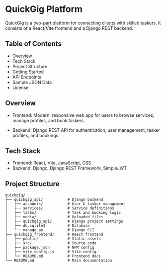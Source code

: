 # QuickGig Platform

QuickGig is a two-part platform for connecting clients with skilled taskers. It consists of a React/Vite frontend and a Django REST backend.

## Table of Contents

- Overview
- Tech Stack
- Project Structure
- Getting Started
- API Endpoints
- Sample JSON Data
- License

## Overview

- Frontend: Modern, responsive web app for users to browse services, manage profiles, and book taskers.

- Backend: Django REST API for authentication, user management, tasker profiles, and bookings.

## Tech Stack

- Frontend: React, Vite, JavaScript, CSS
- Backend: Django, Django REST Framework, SimpleJWT

## Project Structure

    quickgig/
    ├── quickgig_api/           # Django backend
    │   ├── accounts/           # User & tasker management
    │   ├── services/           # Service definitions
    │   ├── tasks/              # Task and booking logic
    │   ├── media/              # Uploaded files
    │   ├── quickgig_api/       # Django project settings
    │   ├── db.sqlite3          # Database
    │   └── manage.py           # Django CLI
    ├── quickgig_frontend/      # React frontend
    │   ├── public/             # Static assets
    │   ├── src/                # Source code
    │   ├── package.json        # NPM config
    │   ├── vite.config.js      # Vite config
    │   └── README.md           # Frontend docs
    └── README.md               # Main documentation
